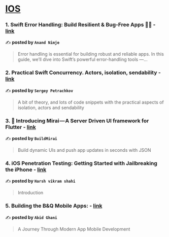 
<h1><a href=https://medium.com/tag/ios/recommended target="_blank" rel="noopener noreferrer">IOS</a></h1>
<h3>1. Swift Error Handling: Build Resilient & Bug-Free Apps 🐞🚀 - <a href="https://medium.com/@nimjea/swift-error-handling-build-resilient-bug-free-apps-809992ef5d70" target="_blank" rel="noopener noreferrer">link</a></h3>

✍️ **posted by `Anand Nimje`**

<blockquote>Error handling is essential for building robust and reliable apps. In this guide, we’ll dive into Swift’s powerful error-handling tools —…</blockquote>

<h3>2. Practical Swift Concurrency. Actors, isolation, sendability - <a href="https://medium.com/@petrachkovsergey/practical-swift-concurrency-actors-isolation-sendability-a51343c2e4db" target="_blank" rel="noopener noreferrer">link</a></h3>

✍️ **posted by `Sergey Petrachkov`**

<blockquote>A bit of theory, and lots of code snippets with the practical aspects of isolation, actors and sendability</blockquote>

<h3>3. 🚀 Introducing Mirai — A Server Driven UI framework for Flutter - <a href="https://medium.com/buildmirai/introducing-mirai-a-server-driven-ui-framework-for-flutter-d020fd0c387d" target="_blank" rel="noopener noreferrer">link</a></h3>

✍️ **posted by `BuildMirai`**

<blockquote>Build dynamic UIs and push app updates in seconds with JSON</blockquote>

<h3>4. iOS Penetration Testing: Getting Started with Jailbreaking the iPhone - <a href="https://medium.com/@harshvikramshahi/ios-penetration-testing-getting-started-with-jailbreaking-the-iphone-856208384082" target="_blank" rel="noopener noreferrer">link</a></h3>

✍️ **posted by `Harsh vikram shahi`**

<blockquote>Introduction</blockquote>

<h3>5. Building the B&Q Mobile Apps: - <a href="https://medium.com/@abid.ghani/building-the-b-q-mobile-apps-ce69ab593797" target="_blank" rel="noopener noreferrer">link</a></h3>

✍️ **posted by `Abid Ghani`**

<blockquote>A Journey Through Modern App Mobile Development</blockquote>

